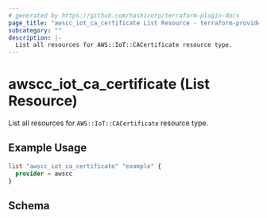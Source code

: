 ```yaml
---
# generated by https://github.com/hashicorp/terraform-plugin-docs
page_title: "awscc_iot_ca_certificate List Resource - terraform-provider-awscc"
subcategory: ""
description: |-
  List all resources for AWS::IoT::CACertificate resource type.
---
```


# awscc_iot_ca_certificate (List Resource)

List all resources for `AWS::IoT::CACertificate` resource type.

## Example Usage

```terraform
list "awscc_iot_ca_certificate" "example" {
  provider = awscc
}
```

<!-- schema generated by tfplugindocs -->
## Schema
